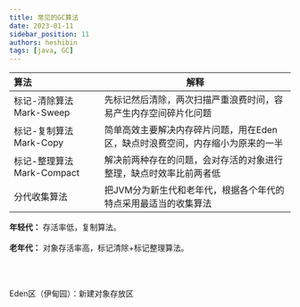 ```yaml
---
title: 常见的GC算法
date: 2023-01-11
sidebar_position: 11
authors: heshibin
tags: [java, GC]
---
```



| 算法 |解释               |
| :--------------- | ------------------ |
| 标记-清除算法 Mark-Sweep           | 先标记然后清除，两次扫描严重浪费时间，容易产生内存空间碎片化问题               |
| 标记-复制算法 Mark-Copy           | 简单高效主要解决内存碎片问题，用在Eden区，缺点时浪费空间，内存缩小为原来的一半               |
| 标记-整理算法 Mark-Compact           | 解决前两种存在的问题，会对存活的对象进行整理，缺点时效率比前两者低               | 
| 分代收集算法           | 把JVM分为新生代和老年代，根据各个年代的特点采用最适当的收集算法               |

**年轻代：** 存活率低，复制算法。
<br></br>
**老年代：** 对象存活率高，标记清除+标记整理算法。

<br></br>

Eden区（伊甸园）：新建对象存放区
